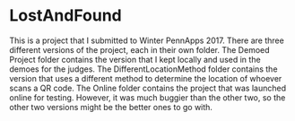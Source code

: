 # LostAndFound
This is a project that I submitted to Winter PennApps 2017.
There are three different versions of the project, each in their own folder.
The Demoed Project folder contains the version that I kept locally and used in the demoes for the judges.
The DifferentLocationMethod folder contains the version that uses a different method to determine the location of whoever scans a QR code.
The Online folder contains the project that was launched online for testing. However, it was much buggier than the other two, so the other two versions might be the better ones to go with.
